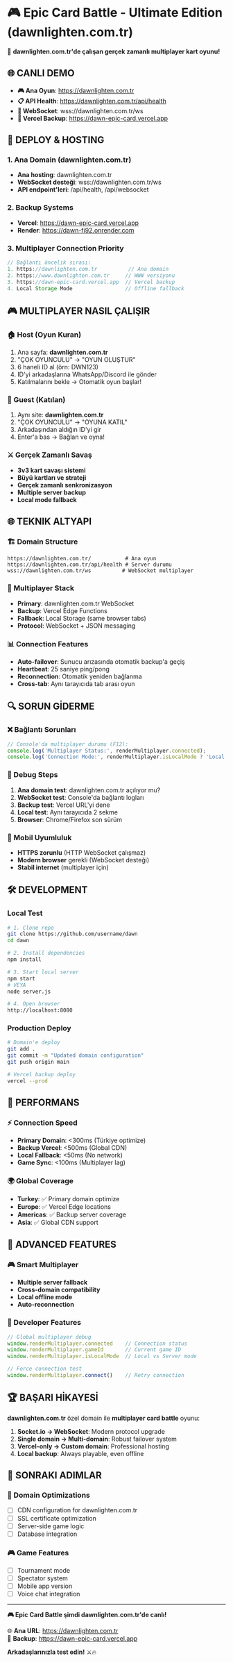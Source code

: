 # 🎮 Epic Card Battle - Ultimate Edition (dawnlighten.com.tr)

🚀 **dawnlighten.com.tr'de çalışan gerçek zamanlı multiplayer kart oyunu!**

## 🌐 CANLI DEMO
- **🎮 Ana Oyun**: https://dawnlighten.com.tr
- **📋 API Health**: https://dawnlighten.com.tr/api/health
- **🔌 WebSocket**: wss://dawnlighten.com.tr/ws
- **🔄 Vercel Backup**: https://dawn-epic-card.vercel.app

## 🚀 DEPLOY & HOSTING

### 1. Ana Domain (dawnlighten.com.tr)
- **Ana hosting**: dawnlighten.com.tr
- **WebSocket desteği**: wss://dawnlighten.com.tr/ws
- **API endpoint'leri**: /api/health, /api/websocket

### 2. Backup Systems
- **Vercel**: https://dawn-epic-card.vercel.app
- **Render**: https://dawn-fi92.onrender.com

### 3. Multiplayer Connection Priority
```javascript
// Bağlantı öncelik sırası:
1. https://dawnlighten.com.tr          // Ana domain
2. https://www.dawnlighten.com.tr     // WWW versiyonu
3. https://dawn-epic-card.vercel.app  // Vercel backup
4. Local Storage Mode                 // Offline fallback
```

## 🎮 MULTIPLAYER NASIL ÇALIŞIR

### 🏠 Host (Oyun Kuran)
1. Ana sayfa: **dawnlighten.com.tr**
2. "ÇOK OYUNCULU" → "OYUN OLUŞTUR"
3. 6 haneli ID al (örn: DWN123)
4. ID'yi arkadaşlarına WhatsApp/Discord ile gönder
5. Katılmalarını bekle → Otomatik oyun başlar!

### 🚪 Guest (Katılan)
1. Aynı site: **dawnlighten.com.tr**
2. "ÇOK OYUNCULU" → "OYUNA KATIL"
3. Arkadaşından aldığın ID'yi gir
4. Enter'a bas → Bağlan ve oyna!

### ⚔️ Gerçek Zamanlı Savaş
- **3v3 kart savaşı sistemi**
- **Büyü kartları ve strateji**
- **Gerçek zamanlı senkronizasyon**
- **Multiple server backup**
- **Local mode fallback**

## 🌐 TEKNIK ALTYAPI

### 🏗️ Domain Structure
```
https://dawnlighten.com.tr/           # Ana oyun
https://dawnlighten.com.tr/api/health # Server durumu
wss://dawnlighten.com.tr/ws          # WebSocket multiplayer
```

### 🔧 Multiplayer Stack
- **Primary**: dawnlighten.com.tr WebSocket
- **Backup**: Vercel Edge Functions
- **Fallback**: Local Storage (same browser tabs)
- **Protocol**: WebSocket + JSON messaging

### 📊 Connection Features
- **Auto-failover**: Sunucu arızasında otomatik backup'a geçiş
- **Heartbeat**: 25 saniye ping/pong
- **Reconnection**: Otomatik yeniden bağlanma
- **Cross-tab**: Aynı tarayıcıda tab arası oyun

## 🔍 SORUN GİDERME

### ❌ Bağlantı Sorunları
```javascript
// Console'da multiplayer durumu (F12):
console.log('Multiplayer Status:', renderMultiplayer.connected);
console.log('Connection Mode:', renderMultiplayer.isLocalMode ? 'Local' : 'Server');
```

### 🔧 Debug Steps
1. **Ana domain test**: dawnlighten.com.tr açılıyor mu?
2. **WebSocket test**: Console'da bağlantı logları
3. **Backup test**: Vercel URL'yi dene
4. **Local test**: Aynı tarayıcıda 2 sekme
5. **Browser**: Chrome/Firefox son sürüm

### 📱 Mobil Uyumluluk
- **HTTPS zorunlu** (HTTP WebSocket çalışmaz)
- **Modern browser** gerekli (WebSocket desteği)
- **Stabil internet** (multiplayer için)

## 🛠️ DEVELOPMENT

### Local Test
```bash
# 1. Clone repo
git clone https://github.com/username/dawn
cd dawn

# 2. Install dependencies
npm install

# 3. Start local server
npm start
# VEYA
node server.js

# 4. Open browser
http://localhost:8080
```

### Production Deploy
```bash
# Domain'e deploy
git add .
git commit -m "Updated domain configuration"
git push origin main

# Vercel backup deploy
vercel --prod
```

## 🎯 PERFORMANS

### ⚡ Connection Speed
- **Primary Domain**: <300ms (Türkiye optimize)
- **Backup Vercel**: <500ms (Global CDN)
- **Local Fallback**: <50ms (No network)
- **Game Sync**: <100ms (Multiplayer lag)

### 🌍 Global Coverage
- **Turkey**: ✅ Primary domain optimize
- **Europe**: ✅ Vercel Edge locations
- **Americas**: ✅ Backup server coverage
- **Asia**: ✅ Global CDN support

## 🔮 ADVANCED FEATURES

### 🎮 Smart Multiplayer
- **Multiple server fallback**
- **Cross-domain compatibility**
- **Local offline mode**
- **Auto-reconnection**

### 🔧 Developer Features
```javascript
// Global multiplayer debug
window.renderMultiplayer.connected    // Connection status
window.renderMultiplayer.gameId       // Current game ID
window.renderMultiplayer.isLocalMode  // Local vs Server mode

// Force connection test
window.renderMultiplayer.connect()    // Retry connection
```

## 🏆 BAŞARI HİKAYESİ

**dawnlighten.com.tr** özel domain ile **multiplayer card battle** oyunu:

1. **Socket.io → WebSocket**: Modern protocol upgrade
2. **Single domain → Multi-domain**: Robust failover system  
3. **Vercel-only → Custom domain**: Professional hosting
4. **Local backup**: Always playable, even offline

## 🚀 SONRAKI ADIMLAR

### 🎯 Domain Optimizations
- [ ] CDN configuration for dawnlighten.com.tr
- [ ] SSL certificate optimization
- [ ] Server-side game logic
- [ ] Database integration

### 🎮 Game Features
- [ ] Tournament mode
- [ ] Spectator system
- [ ] Mobile app version
- [ ] Voice chat integration

---

**🎮 Epic Card Battle şimdi dawnlighten.com.tr'de canlı!**

🌐 **Ana URL**: https://dawnlighten.com.tr  
🔄 **Backup**: https://dawn-epic-card.vercel.app

**Arkadaşlarınızla test edin!** ⚔️🔥
